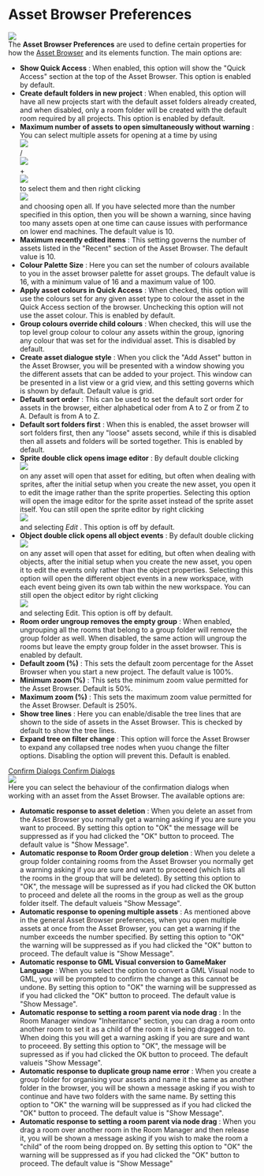 # Asset Browser Preferences

  
![](https://gms.magecorn.com/Manual/assets/Images/Setup_And_Version/Preferences/AssetBrowser_Prefs.png)  
The **Asset Browser Preferences** are used to define certain properties
for how the [Asset Browser](../../Introduction/The_Asset_Browser)
and its elements function. The main options are:

-   **Show Quick Access** : When enabled, this option will show the
    "Quick Access" section at the top of the Asset Browser. This option
    is enabled by default.
-   **Create default folders in new project** : When enabled, this
    option will have all new projects start with the default asset
    folders already created, and when disabled, only a room folder will
    be created with the default room required by all projects. This
    option is enabled by default.
-   **Maximum number of assets to open simultaneously without warning**
    : You can select multiple assets for opening at a time by using  
    ![](https://gms.magecorn.com/Manual/assets/Images/Icons/Icon_Ctrl.png)  
    /  
    ![](https://gms.magecorn.com/Manual/assets/Images/Icons/Icon_Cmd.png)  
    +  
    ![](https://gms.magecorn.com/Manual/assets/Images/Icons/Icon_LMB.png)  
    to select them and then right clicking  
    ![](https://gms.magecorn.com/Manual/assets/Images/Icons/Icon_RMB.png)  
    and choosing open all. If you have selected more than the number
    specified in this option, then you will be shown a warning, since
    having too many assets open at one time can cause issues with
    performance on lower end machines. The default value is 10.
-   **Maximum recently edited items** : This setting governs the number
    of assets listed in the "Recent" section of the Asset Browser. The
    default value is 10.
-   **Colour Palette Size** : Here you can set the number of colours
    available to you in the asset browser palette for asset groups. The
    default value is 16, with a minimum value of 16 and a maximum value
    of 100.
-   **Apply asset colours in Quick Access** : When checked, this option
    will use the colours set for any given asset type to colour the
    asset in the Quick Access section of the browser. Unchecking this
    option will not use the asset colour. This is enabled by default.
-   **Group colours override child colours** : When checked, this will
    use the top level group colour to colour any assets within the
    group, ignoring any colour that was set for the individual asset.
    This is disabled by default.
-   **Create asset dialogue style** : When you click the "Add Asset"
    button in the Asset Browser, you will be presented with a window
    showing you the different assets that can be added to your project.
    This window can be presented in a list view or a grid view, and this
    setting governs which is shown by default. Default value is grid.
-   **Default sort order** : This can be used to set the default sort
    order for assets in the browser, either alphabetical oder from A to
    Z or from Z to A. Default is from A to Z.
-   **Default sort folders first** : When this is enabled, the asset
    browser will sort folders first, then any "loose" assets second,
    while if this is disabled then all assets and folders will be sorted
    together. This is enabled by default.
-   **Sprite double click opens image editor** : By default double
    clicking  
    ![](https://gms.magecorn.com/Manual/assets/Images/Icons/Icon_LMB.png)  
    on any asset will open that asset for editing, but often when
    dealing with sprites, after the initial setup when you create the
    new asset, you open it to edit the image rather than the sprite
    properties. Selecting this option will open the image editor for the
    sprite asset instead of the sprite asset itself. You can still open
    the sprite editor by right clicking  
    ![](https://gms.magecorn.com/Manual/assets/Images/Icons/Icon_RMB.png)  
    and selecting *Edit* . This option is off by default.
-   **Object double click opens all object events** : By default double
    clicking  
    ![](https://gms.magecorn.com/Manual/assets/Images/Icons/Icon_LMB.png)  
    on any asset will open that asset for editing, but often when
    dealing with objects, after the initial setup when you create the
    new asset, you open it to edit the events only rather than the
    object properties. Selecting this option will open the different
    object events in a new workspace, with each event being given its
    own tab within the new workspace. You can still open the object
    editor by right clicking  
    ![](https://gms.magecorn.com/Manual/assets/Images/Icons/Icon_RMB.png)  
    and selecting Edit. This option is off by default.
-   **Room order ungroup removes the empty group** : When enabled,
    ungrouping all the rooms that belong to a group folder will remove
    the group folder as well. When disabled, the same action will
    ungroup the rooms but leave the empty group folder in the asset
    browser. This is enabled by default.
-   **Default zoom (%)** : This sets the default zoom percentage for the
    Asset Browser when you start a new project. The default value is
    100%.
-   **Minimum zoom (%)** : This sets the minimum zoom value permitted
    for the Asset Browser. Default is 50%.
-   **Maximum zoom (%)** : This sets the maximum zoom value permitted
    for the Asset Browser. Default is 250%.
-   **Show tree lines** : Here you can enable/disable the tree lines
    that are shown to the side of assets in the Asset Browser. This is
    checked by default to show the tree lines.
-   **Expand tree on filter change** : This option will force the Asset
    Browser to expand any collapsed tree nodes when yuou change the
    filter options. Disabling the option will prevent this. Default is
    enabled.

[ Confirm Dialogs Confirm Dialogs ](#)  
![](https://gms.magecorn.com/Manual/assets/Images/Setup_And_Version/Preferences/AssetBrowser_Confirm_Prefs.png)  
Here you can select the behaviour of the confirmation dialogs when
working with an asset from the Asset Browser. The available options are:

-   **Automatic response to asset deletion** : When you delete an asset
    from the Asset Browser you normally get a warning asking if you are
    sure you want to proceed. By setting this option to "OK" the message
    will be suppressed as if you had clicked the "OK" button to proceed.
    The default value is "Show Message".
-   **Automatic response to Room Order group deletion** : When you
    delete a group folder containing rooms from the Asset Browser you
    normally get a warning asking if you are sure and want to proceeed
    (which lists all the rooms in the group that will be deleted). By
    setting this option to "OK", the message will be supressed as if you
    had clicked the OK button to proceed and delete all the rooms in the
    group as well as the group folder itself. The default valueis "Show
    Message".
-   **Automatic response to opening multiple assets** : As mentioned
    above in the general Asset Browser preferences, when you open
    multiple assets at once from the Asset Browser, you can get a
    warning if the number exceeds the number specified. By setting this
    option to "OK" the warning will be suppressed as if you had clicked
    the "OK" button to proceed. The default value is "Show Message".
-   **Automatic response to GML Visual conversion to GameMaker
    Language** : When you select the option to convert a GML Visual node
    to GML, you will be prompted to confirm the change as this cannot be
    undone. By setting this option to "OK" the warning will be
    suppressed as if you had clicked the "OK" button to proceed. The
    default value is "Show Message".
-   **Automatic response to setting a room parent via node drag** : In
    the Room Manager window "Inheritance" section, you can drag a room
    onto another room to set it as a child of the room it is being
    dragged on to. When doing this you will get a warning asking if you
    are sure and want to proceeed. By setting this option to "OK", the
    message will be supressed as if you had clicked the OK button to
    proceed. The default valueis "Show Message".
-   **Automatic response to duplicate group name error** : When you
    create a group folder for organising your assets and name it the
    same as another folder in the browser, you will be shown a message
    asking if you wish to continue and have two folders with the same
    name. By setting this option to "OK" the warning will be suppressed
    as if you had clicked the "OK" button to proceed. The default value
    is "Show Message".
-   **Automatic response to setting a room parent via node drag** : When
    you drag a room over another room in the Room Manager and then
    release it, you will be shown a message asking if you wish to make
    the room a "child" of the room being dropped on. By setting this
    option to "OK" the warning will be suppressed as if you had clicked
    the "OK" button to proceed. The default value is "Show Message"
